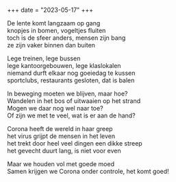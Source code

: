 +++
date = "2023-05-17"
+++

De lente komt langzaam op gang \
knopjes in bomen, vogeltjes fluiten \
toch is de sfeer anders, mensen zijn bang \
ze zijn vaker binnen dan buiten

Lege treinen, lege bussen \
lege kantoorgebouwen, lege klaslokalen \
niemand durft elkaar nog goeiedag te kussen \
sportclubs, restaurants gesloten, dat is balen

In beweging moeten we blijven, maar hoe? \
Wandelen in het bos of uitwaaien op het strand \
Mogen we daar nog wel naar toe?  \
Of zijn we met te veel, wat is er aan de hand?

Corona heeft de wereld in haar greep \
het virus grijpt de mensen in het leven \
het trekt door heel veel dingen een dikke streep \
het gevecht duurt lang, is niet voor even

Maar we houden vol met goede moed \
Samen krijgen we Corona onder controle, het komt goed!
